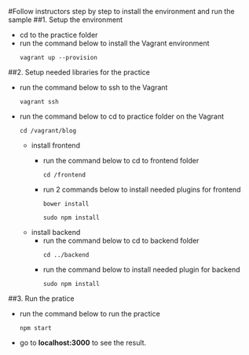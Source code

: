 #Follow instructors step by step to install the environment and run the sample
##1. Setup the environment
* cd to the practice folder
* run the command below to install the Vagrant environment
  ```
  vagrant up --provision
  ```

##2. Setup needed libraries for the practice
* run the command below to ssh to the Vagrant
  ```
  vagrant ssh
  ```
* run the command below to cd to practice folder on the Vagrant
  ```
  cd /vagrant/blog
  ```
  * install frontend
  	* run the command below to cd to frontend folder
  		```
      cd /frontend
      ```
  	* run 2 commands below to install needed plugins for frontend
  		```
      bower install
      ```

      ```
      sudo npm install
      ```
  * install backend
  	* run the command below to cd to backend folder
  		```
      cd ../backend
      ```
  	* run the command below to install needed plugin for backend
  		```
      sudo npm install
      ```
##3. Run the pratice
* run the command below to run the practice
  ```
  npm start
  ```
* go to **localhost:3000** to see the result.
